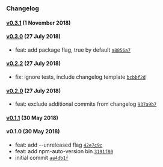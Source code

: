 ### Changelog

#### [v0.3.1](https://github.com/w33ble/npm-auto-tools/compare/v0.3.0...v0.3.1) (1 November 2018)

#### [v0.3.0](https://github.com/w33ble/npm-auto-tools/compare/v0.2.2...v0.3.0) (27 July 2018)
- feat: add package flag, true by default [`a8856a7`](https://github.com/w33ble/npm-auto-tools/commit/a8856a77477e8483e49f59b05a2f073329220828)

#### [v0.2.2](https://github.com/w33ble/npm-auto-tools/compare/v0.2.0...v0.2.2) (27 July 2018)
- fix: ignore tests, include changelog template [`bcbbf2d`](https://github.com/w33ble/npm-auto-tools/commit/bcbbf2d24efd231094301c9e05e5e56acbcc5e0c)

#### [v0.2.0](https://github.com/w33ble/npm-auto-tools/compare/v0.1.1...v0.2.0) (27 July 2018)
- feat: exclude additional commits from changelog [`937a9b7`](https://github.com/w33ble/npm-auto-tools/commit/937a9b70af404943f0f5d0e357d876110bb9b7a7)

#### [v0.1.1](https://github.com/w33ble/npm-auto-tools/compare/v0.1.0...v0.1.1) (30 May 2018)

#### v0.1.0 (30 May 2018)
- feat: add --unreleased flag [`42e7c9c`](https://github.com/w33ble/npm-auto-tools/commit/42e7c9c8872f721b3f25ba8bd3d8ae4cb3401f7b)
- feat: add npm-auto-version bin [`3191f80`](https://github.com/w33ble/npm-auto-tools/commit/3191f8003abf12fe351c1a19aadef29d739d3a66)
- initial commit [`aa4db1f`](https://github.com/w33ble/npm-auto-tools/commit/aa4db1f429f7a5111e1c20e0758ef1f7943306a1)
